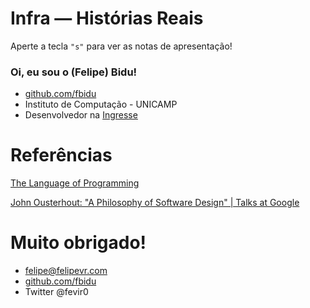 # Infra ― Histórias Reais



Aperte a tecla `"s"` para ver as notas de apresentação!



### Oi, eu sou o (Felipe) Bidu!

* [github.com/fbidu](https://github.com/fbidu)
* Instituto de Computação - UNICAMP
* Desenvolvedor na [Ingresse](https://ingresse.com)



###


# Referências

[The Language of Programming](https://www.deconstructconf.com/2018/anjana-vakil-the-language-of-programming)

[John Ousterhout: "A Philosophy of Software Design" | Talks at Google](https://www.youtube.com/watch?v=bmSAYlu0NcY)



# Muito obrigado!

* felipe@felipevr.com
* [github.com/fbidu](https://github.com/fbidu)
* Twitter @fevir0
